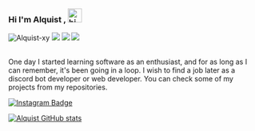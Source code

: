 ### Hi I'm Alquist , <img src="https://user-images.githubusercontent.com/1303154/88677602-1635ba80-d120-11ea-84d8-d263ba5fc3c0.gif" width="28px" alt="hi">

<img src="https://komarev.com/ghpvc/?username=Alquist-xy&label=Profile%20Viewers&color=00c0ff" alt="Alquist-xy" /> <img src="https://img.shields.io/badge/Age-19-blue" /> 
<img src="https://img.shields.io/badge/Lives-Turkey%20-success" /> <img src="https://img.shields.io/badge/Languages-Turkish%20%26%20English-brightgreen" />
</p>
<br>
One day I started learning software as an enthusiast, and for as long as I can remember, it's been going in a loop. I wish to find a job later as a discord bot developer or web developer. You can check some of my projects from my repositories.

[![Instagram Badge](https://img.shields.io/badge/-Instagram-C13584?style=flat-quare&labelColor=C13584&logo=instagram&logoColor=white&link=link)](https://www.instagram.com/Alquist.xy/)

[![Alquist GitHub stats](https://github-readme-stats.vercel.app/api?username=Alquist-xy)](https://github.com/alquist-xy/github-readme-stats)

